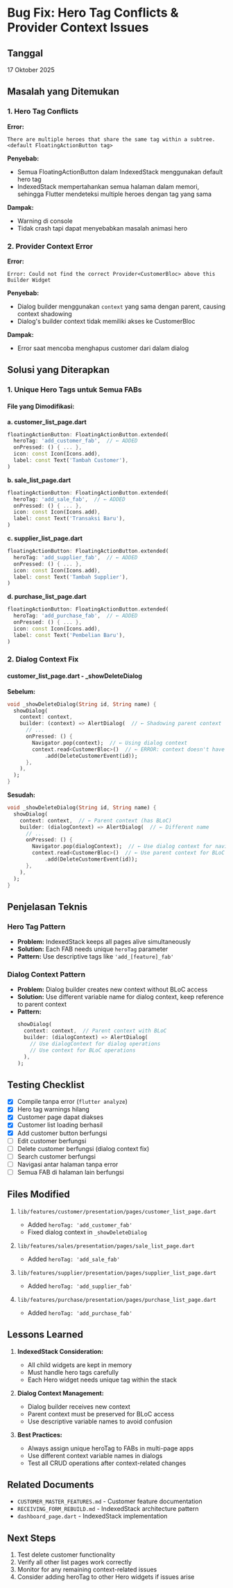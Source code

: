 # Bug Fix: Hero Tag Conflicts & Provider Context Issues

## Tanggal
17 Oktober 2025

## Masalah yang Ditemukan

### 1. Hero Tag Conflicts
**Error:**
```
There are multiple heroes that share the same tag within a subtree.
<default FloatingActionButton tag>
```

**Penyebab:**
- Semua FloatingActionButton dalam IndexedStack menggunakan default hero tag
- IndexedStack mempertahankan semua halaman dalam memori, sehingga Flutter mendeteksi multiple heroes dengan tag yang sama

**Dampak:**
- Warning di console
- Tidak crash tapi dapat menyebabkan masalah animasi hero

### 2. Provider Context Error
**Error:**
```
Error: Could not find the correct Provider<CustomerBloc> above this Builder Widget
```

**Penyebab:**
- Dialog builder menggunakan `context` yang sama dengan parent, causing context shadowing
- Dialog's builder context tidak memiliki akses ke CustomerBloc

**Dampak:**
- Error saat mencoba menghapus customer dari dalam dialog

## Solusi yang Diterapkan

### 1. Unique Hero Tags untuk Semua FABs

#### File yang Dimodifikasi:

**a. customer_list_page.dart**
```dart
floatingActionButton: FloatingActionButton.extended(
  heroTag: 'add_customer_fab',  // ← ADDED
  onPressed: () { ... },
  icon: const Icon(Icons.add),
  label: const Text('Tambah Customer'),
)
```

**b. sale_list_page.dart**
```dart
floatingActionButton: FloatingActionButton.extended(
  heroTag: 'add_sale_fab',  // ← ADDED
  onPressed: () { ... },
  icon: const Icon(Icons.add),
  label: const Text('Transaksi Baru'),
)
```

**c. supplier_list_page.dart**
```dart
floatingActionButton: FloatingActionButton.extended(
  heroTag: 'add_supplier_fab',  // ← ADDED
  onPressed: () { ... },
  icon: const Icon(Icons.add),
  label: const Text('Tambah Supplier'),
)
```

**d. purchase_list_page.dart**
```dart
floatingActionButton: FloatingActionButton.extended(
  heroTag: 'add_purchase_fab',  // ← ADDED
  onPressed: () { ... },
  icon: const Icon(Icons.add),
  label: const Text('Pembelian Baru'),
)
```

### 2. Dialog Context Fix

#### customer_list_page.dart - _showDeleteDialog

**Sebelum:**
```dart
void _showDeleteDialog(String id, String name) {
  showDialog(
    context: context,
    builder: (context) => AlertDialog(  // ← Shadowing parent context
      // ...
      onPressed: () {
        Navigator.pop(context);  // ← Using dialog context
        context.read<CustomerBloc>()  // ← ERROR: context doesn't have BLoC
            .add(DeleteCustomerEvent(id));
      },
    ),
  );
}
```

**Sesudah:**
```dart
void _showDeleteDialog(String id, String name) {
  showDialog(
    context: context,  // ← Parent context (has BLoC)
    builder: (dialogContext) => AlertDialog(  // ← Different name
      // ...
      onPressed: () {
        Navigator.pop(dialogContext);  // ← Use dialog context for navigation
        context.read<CustomerBloc>()  // ← Use parent context for BLoC
            .add(DeleteCustomerEvent(id));
      },
    ),
  );
}
```

## Penjelasan Teknis

### Hero Tag Pattern
- **Problem:** IndexedStack keeps all pages alive simultaneously
- **Solution:** Each FAB needs unique `heroTag` parameter
- **Pattern:** Use descriptive tags like `'add_[feature]_fab'`

### Dialog Context Pattern
- **Problem:** Dialog builder creates new context without BLoC access
- **Solution:** Use different variable name for dialog context, keep reference to parent context
- **Pattern:**
  ```dart
  showDialog(
    context: context,  // Parent context with BLoC
    builder: (dialogContext) => AlertDialog(
      // Use dialogContext for dialog operations
      // Use context for BLoC operations
    ),
  );
  ```

## Testing Checklist

- [x] Compile tanpa error (`flutter analyze`)
- [x] Hero tag warnings hilang
- [x] Customer page dapat diakses
- [x] Customer list loading berhasil
- [x] Add customer button berfungsi
- [ ] Edit customer berfungsi
- [ ] Delete customer berfungsi (dialog context fix)
- [ ] Search customer berfungsi
- [ ] Navigasi antar halaman tanpa error
- [ ] Semua FAB di halaman lain berfungsi

## Files Modified

1. `lib/features/customer/presentation/pages/customer_list_page.dart`
   - Added `heroTag: 'add_customer_fab'`
   - Fixed dialog context in `_showDeleteDialog`

2. `lib/features/sales/presentation/pages/sale_list_page.dart`
   - Added `heroTag: 'add_sale_fab'`

3. `lib/features/supplier/presentation/pages/supplier_list_page.dart`
   - Added `heroTag: 'add_supplier_fab'`

4. `lib/features/purchase/presentation/pages/purchase_list_page.dart`
   - Added `heroTag: 'add_purchase_fab'`

## Lessons Learned

1. **IndexedStack Consideration:**
   - All child widgets are kept in memory
   - Must handle hero tags carefully
   - Each Hero widget needs unique tag within the stack

2. **Dialog Context Management:**
   - Dialog builder receives new context
   - Parent context must be preserved for BLoC access
   - Use descriptive variable names to avoid confusion

3. **Best Practices:**
   - Always assign unique heroTag to FABs in multi-page apps
   - Use different context variable names in dialogs
   - Test all CRUD operations after context-related changes

## Related Documents

- `CUSTOMER_MASTER_FEATURES.md` - Customer feature documentation
- `RECEIVING_FORM_REBUILD.md` - IndexedStack architecture pattern
- `dashboard_page.dart` - IndexedStack implementation

## Next Steps

1. Test delete customer functionality
2. Verify all other list pages work correctly
3. Monitor for any remaining context-related issues
4. Consider adding heroTag to other Hero widgets if issues arise
